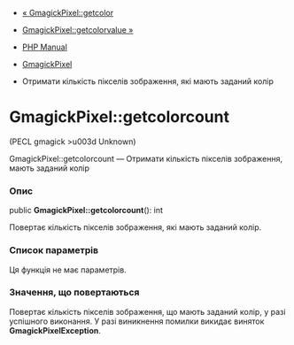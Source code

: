 - [« GmagickPixel::getcolor](gmagickpixel.getcolor.md)
- [GmagickPixel::getcolorvalue »](gmagickpixel.getcolorvalue.md)

- [PHP Manual](index.md)
- [GmagickPixel](class.gmagickpixel.md)
- Отримати кількість пікселів зображення, які мають заданий колір

# GmagickPixel::getcolorcount

(PECL gmagick \>u003d Unknown)

GmagickPixel::getcolorcount — Отримати кількість пікселів зображення,
мають заданий колір

### Опис

public **GmagickPixel::getcolorcount**(): int

Повертає кількість пікселів зображення, які мають заданий колір.

### Список параметрів

Ця функція не має параметрів.

### Значення, що повертаються

Повертає кількість пікселів зображення, що мають заданий колір,
у разі успішного виконання. У разі виникнення помилки викидає
виняток **GmagickPixelException**.
